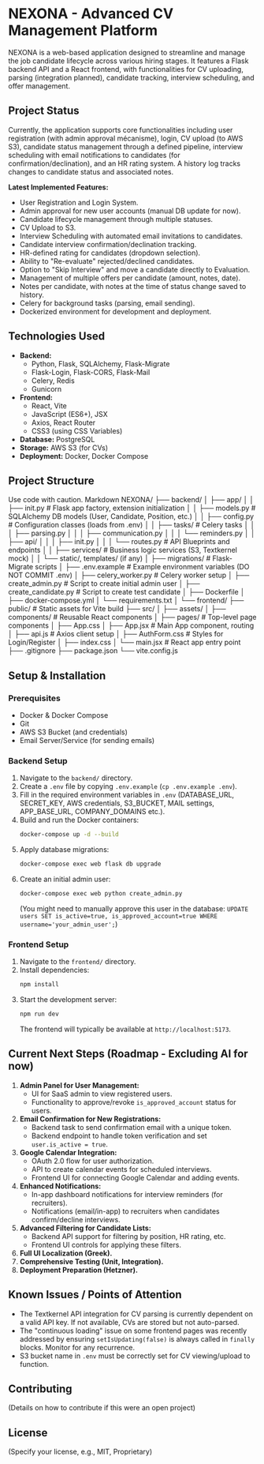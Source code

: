 # NEXONA - Advanced CV Management Platform

NEXONA is a web-based application designed to streamline and manage the job candidate lifecycle across various hiring stages. It features a Flask backend API and a React frontend, with functionalities for CV uploading, parsing (integration planned), candidate tracking, interview scheduling, and offer management.

## Project Status

Currently, the application supports core functionalities including user registration (with admin approval mécanisme), login, CV upload (to AWS S3), candidate status management through a defined pipeline, interview scheduling with email notifications to candidates (for confirmation/declination), and an HR rating system. A history log tracks changes to candidate status and associated notes.

**Latest Implemented Features:**
*   User Registration and Login System.
*   Admin approval for new user accounts (manual DB update for now).
*   Candidate lifecycle management through multiple statuses.
*   CV Upload to S3.
*   Interview Scheduling with automated email invitations to candidates.
*   Candidate interview confirmation/declination tracking.
*   HR-defined rating for candidates (dropdown selection).
*   Ability to "Re-evaluate" rejected/declined candidates.
*   Option to "Skip Interview" and move a candidate directly to Evaluation.
*   Management of multiple offers per candidate (amount, notes, date).
*   Notes per candidate, with notes at the time of status change saved to history.
*   Celery for background tasks (parsing, email sending).
*   Dockerized environment for development and deployment.

## Technologies Used

*   **Backend:**
    *   Python, Flask, SQLAlchemy, Flask-Migrate
    *   Flask-Login, Flask-CORS, Flask-Mail
    *   Celery, Redis
    *   Gunicorn
*   **Frontend:**
    *   React, Vite
    *   JavaScript (ES6+), JSX
    *   Axios, React Router
    *   CSS3 (using CSS Variables)
*   **Database:** PostgreSQL
*   **Storage:** AWS S3 (for CVs)
*   **Deployment:** Docker, Docker Compose

## Project Structure
Use code with caution.
Markdown
NEXONA/
├── backend/
│ ├── app/
│ │ ├── init.py # Flask app factory, extension initialization
│ │ ├── models.py # SQLAlchemy DB models (User, Candidate, Position, etc.)
│ │ ├── config.py # Configuration classes (loads from .env)
│ │ ├── tasks/ # Celery tasks
│ │ │ ├── parsing.py
│ │ │ ├── communication.py
│ │ │ └── reminders.py
│ │ ├── api/
│ │ │ ├── init.py
│ │ │ └── routes.py # API Blueprints and endpoints
│ │ ├── services/ # Business logic services (S3, Textkernel mock)
│ │ └── static/, templates/ (if any)
│ ├── migrations/ # Flask-Migrate scripts
│ ├── .env.example # Example environment variables (DO NOT COMMIT .env)
│ ├── celery_worker.py # Celery worker setup
│ ├── create_admin.py # Script to create initial admin user
│ ├── create_candidate.py # Script to create test candidate
│ ├── Dockerfile
│ ├── docker-compose.yml
│ └── requirements.txt
│
└── frontend/
├── public/ # Static assets for Vite build
├── src/
│ ├── assets/
│ ├── components/ # Reusable React components
│ ├── pages/ # Top-level page components
│ ├── App.css
│ ├── App.jsx # Main App component, routing
│ ├── api.js # Axios client setup
│ ├── AuthForm.css # Styles for Login/Register
│ ├── index.css
│ └── main.jsx # React app entry point
├── .gitignore
├── package.json
└── vite.config.js
## Setup & Installation

### Prerequisites
*   Docker & Docker Compose
*   Git
*   AWS S3 Bucket (and credentials)
*   Email Server/Service (for sending emails)

### Backend Setup
1.  Navigate to the `backend/` directory.
2.  Create a `.env` file by copying `.env.example` (`cp .env.example .env`).
3.  Fill in the required environment variables in `.env` (DATABASE_URL, SECRET_KEY, AWS credentials, S3_BUCKET, MAIL settings, APP_BASE_URL, COMPANY_DOMAINS etc.).
4.  Build and run the Docker containers:
    ```bash
    docker-compose up -d --build
    ```
5.  Apply database migrations:
    ```bash
    docker-compose exec web flask db upgrade
    ```
6.  Create an initial admin user:
    ```bash
    docker-compose exec web python create_admin.py
    ```
    (You might need to manually approve this user in the database: `UPDATE users SET is_active=true, is_approved_account=true WHERE username='your_admin_user';`)

### Frontend Setup
1.  Navigate to the `frontend/` directory.
2.  Install dependencies:
    ```bash
    npm install
    ```
3.  Start the development server:
    ```bash
    npm run dev
    ```
    The frontend will typically be available at `http://localhost:5173`.

## Current Next Steps (Roadmap - Excluding AI for now)

1.  **Admin Panel for User Management:**
    *   UI for SaaS admin to view registered users.
    *   Functionality to approve/revoke `is_approved_account` status for users.
2.  **Email Confirmation for New Registrations:**
    *   Backend task to send confirmation email with a unique token.
    *   Backend endpoint to handle token verification and set `user.is_active = true`.
3.  **Google Calendar Integration:**
    *   OAuth 2.0 flow for user authorization.
    *   API to create calendar events for scheduled interviews.
    *   Frontend UI for connecting Google Calendar and adding events.
4.  **Enhanced Notifications:**
    *   In-app dashboard notifications for interview reminders (for recruiters).
    *   Notifications (email/in-app) to recruiters when candidates confirm/decline interviews.
5.  **Advanced Filtering for Candidate Lists:**
    *   Backend API support for filtering by position, HR rating, etc.
    *   Frontend UI controls for applying these filters.
6.  **Full UI Localization (Greek).**
7.  **Comprehensive Testing (Unit, Integration).**
8.  **Deployment Preparation (Hetzner).**

## Known Issues / Points of Attention
*   The Textkernel API integration for CV parsing is currently dependent on a valid API key. If not available, CVs are stored but not auto-parsed.
*   The "continuous loading" issue on some frontend pages was recently addressed by ensuring `setIsUpdating(false)` is always called in `finally` blocks. Monitor for any recurrence.
*   S3 bucket name in `.env` must be correctly set for CV viewing/upload to function.

## Contributing
(Details on how to contribute if this were an open project)

## License
(Specify your license, e.g., MIT, Proprietary)